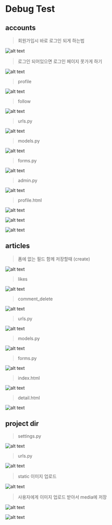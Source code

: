 # Debug Test

## accounts

> 회원가입시 바로 로그인 되게 하는법

![alt text](image-1.png)

> 로그인 되어있으면 로그인 페이지 못가게 하기

![alt text](image-2.png)

> profile

![alt text](image-3.png)

> follow

![alt text](image-4.png)

> urls.py

![alt text](image-5.png)

> models.py

![alt text](image-12.png)

> forms.py

![alt text](image-11.png)

> admin.py

![alt text](image-14.png)

> profile.html

![alt text](image-18.png)

![alt text](image-19.png)

![alt text](image-17.png)




## articles

> 폼에 없는 필드 함께 저장할때 (create)

![alt text](image-6.png)

> likes

![alt text](image-7.png)

> comment_delete

![alt text](image-8.png)

> urls.py

![alt text](image-9.png)

> models.py

![alt text](image-10.png)

> forms.py

![alt text](image-13.png)

> index.html

![alt text](image-20.png)

> detail.html

![alt text](image-21.png)


## project dir

> settings.py

![alt text](image-15.png)

> urls.py

![alt text](image-16.png)

> static 이미지 업로드

![alt text](image-22.png)

> 사용자에게 이미지 업로드 받아서 media에 저장

![alt text](image-23.png)

![alt text](image-24.png)
